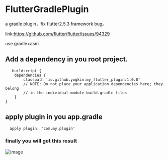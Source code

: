 # FlutterGradlePlugin

a gradle plugin，fix flutter2.5.3 framework bug。

link:https://github.com/flutter/flutter/issues/94329

use gradle+asm

## Add a dependency in you root project.
```grovvy
   buildscript {
    dependencies {
        classpath 'io.github.yogkin:my_flutter_plugin:1.0.0'
        // NOTE: Do not place your application dependencies here; they belong
        // in the individual module build.gradle files
    }
}
```

## apply plugin in you app.gradle
```grovvy
  apply plugin: 'com.my.plugin'
```

### finally you will get this result

![image](https://user-images.githubusercontent.com/13175725/181191794-da773f6d-a190-402f-9bb3-109233be24a7.png)

